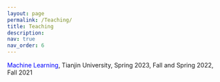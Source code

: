 ```yaml
---
layout: page
permalink: /Teaching/
title: Teaching
description: 
nav: true
nav_order: 6
---
```


<span style="color:blue; white-space:nowrap;">Machine Learning</span>, Tianjin University, Spring 2023, Fall and Spring 2022, Fall 2021
